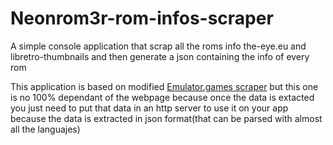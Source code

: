 # Neonrom3r-rom-infos-scraper
A simple console application that scrap all the roms info the-eye.eu  and libretro-thumbnails and then generate a json containing the info of every rom 

This application is based on modified <a href="https://github.com/Gr3gorywolf/EmulatorGamesSuperscraper">Emulator.games scraper</a>  but this 
one is no 100% dependant of the webpage because once the data is extacted you just need to put that data in an http server to use it on your
app because the data is extracted in json format(that can be parsed with almost all the languajes)
